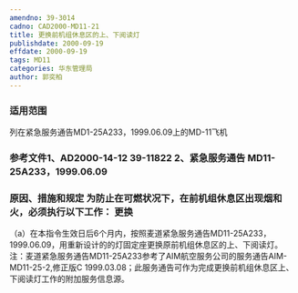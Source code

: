 ```yaml
---
amendno: 39-3014
cadno: CAD2000-MD11-21
title: 更换前机组休息区的上、下阅读灯
publishdate: 2000-09-19
effdate: 2000-09-19
tags: MD11
categories: 华东管理局
author: 郭奕柏
---
```


### 适用范围 
列在紧急服务通告MD1-25A233，1999.06.09上的MD-11飞机

<!--more-->
### 参考文件1、AD2000-14-12 39-11822 2、紧急服务通告 MD11-25A233，1999.06.09 

### 原因、措施和规定     为防止在可燃状况下，在前机组休息区出现烟和火，必须执行以下工作： 更换 
（a）在本指令生效日后6个月内，按照麦道紧急服务通告MD11-25A233，1999.06.09，用重新设计的的灯固定座更换原前机组休息区的上、下阅读灯。 
注：麦道紧急服务通告MD11-25A233参考了AIM航空服务公司的服务通告AIM-MD11-25-2,修正版C 1999.03.08；此服务通告可作为完成更换前机组休息区上、下阅读灯工作的附加服务信息源。
